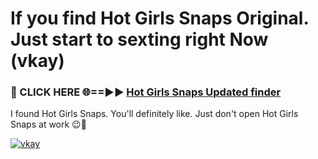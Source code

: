 # If you find Hot Girls Snaps Original. Just start to sexting right Now (vkay)

<h3>🔴 CLICK HERE 🌐==►► <a href="https://tinyurl.com/mtbk5fxa" rel="nofollow">Hot Girls Snaps Updated finder</a></h3>

I found Hot Girls Snaps. You'll definitely like. Just don't open Hot Girls Snaps at work 😉💬

[![vkay](https://i.imgur.com/Q8WKrnY.jpeg)](https://tinyurl.com/mtbk5fxa)

